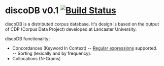 # discoDB v0.1 [![Build Status](https://travis-ci.com/matthewcoole/DisCorDB.svg?token=mkPLpDMdXVNXnVBaw8bo&branch=master)](https://travis-ci.com/matthewcoole/DisCorDB)

discoDB is a distributed corpus database. It's design is based on the output of CDP (Corpus Data Project) developed at Lancaster University.

discoDB functionality;
- Concordances (Keyword In Context)
-- [Regular expressions](https://docs.oracle.com/javase/8/docs/api/java/util/regex/Pattern.html) supported.
-- Sorting (lexically and by frequency).
- Collocations (N-Grams)